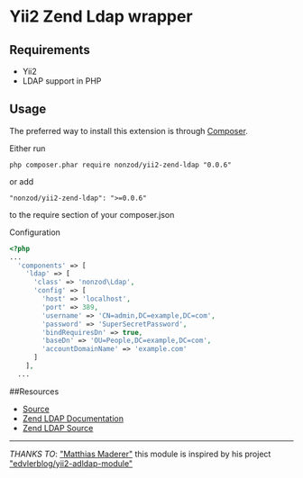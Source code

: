 # Yii2 Zend Ldap wrapper

## Requirements

* Yii2
* LDAP support in PHP

## Usage

The preferred way to install this extension is through [Composer](http://getcomposer.org/ "Composer").

Either run

`php composer.phar require nonzod/yii2-zend-ldap "0.0.6"`

or add

`"nonzod/yii2-zend-ldap": ">=0.0.6"` 

to the require section of your composer.json

Configuration

~~~php
<?php
...
  'components' => [
    'ldap' => [
      'class' => 'nonzod\Ldap',
      'config' => [
        'host' => 'localhost',
        'port' => 389,
        'username' => 'CN=admin,DC=example,DC=com',
        'password' => 'SuperSecretPassword',
        'bindRequiresDn' => true,
        'baseDn' => 'OU=People,DC=example,DC=com',
        'accountDomainName' => 'example.com'
      ]
    ],
  ...
~~~

##Resources

 * [Source](https://github.com/nonzod/yii2-zend-ldap)
 * [Zend LDAP Documentation](http://framework.zend.com/manual/current/en/modules/zend.ldap.introduction.html)
 * [Zend LDAP Source](https://github.com/zendframework/zend-ldap)

---

*THANKS TO*: ["Matthias Maderer"](http://www.edvler-blog.de) this module is inspired by his project ["edvlerblog/yii2-adldap-module"](https://github.com/edvler/yii2-adldap-module)
